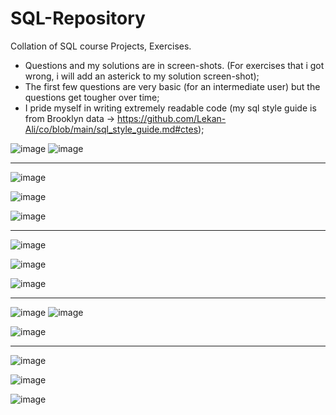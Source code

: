# SQL-Repository
Collation of SQL course Projects, Exercises.

- Questions and my solutions are in screen-shots. (For exercises that i got wrong, i will add an asterick to my solution screen-shot);
- The first few questions are very basic (for an intermediate user) but the questions get tougher over time;
- I pride myself in writing extremely readable code (my sql style guide is from Brooklyn data -> https://github.com/Lekan-Ali/co/blob/main/sql_style_guide.md#ctes);



![image](https://user-images.githubusercontent.com/77731827/112274330-a6f87200-8c7e-11eb-9a55-454893217df6.png)
![image](https://user-images.githubusercontent.com/77731827/112274152-71ec1f80-8c7e-11eb-83cf-b76e98d6d01f.png)



----------------------------------------------------------------------------------------------------------------


![image](https://user-images.githubusercontent.com/77731827/112276204-c5f80380-8c80-11eb-9ebd-9abdabe7e494.png)

![image](https://user-images.githubusercontent.com/77731827/112276471-12dbda00-8c81-11eb-9718-e59b46b0dd6e.png)

![image](https://user-images.githubusercontent.com/77731827/112276596-3737b680-8c81-11eb-8ccb-b166f4b57c83.png)



----------------------------------------------------------------------------------------------------------------

![image](https://user-images.githubusercontent.com/77731827/112278499-3011a800-8c83-11eb-9d3b-699499c86a20.png)

![image](https://user-images.githubusercontent.com/77731827/112278941-a3b3b500-8c83-11eb-8f1d-701112ef8b6a.png)

![image](https://user-images.githubusercontent.com/77731827/112278982-b0380d80-8c83-11eb-9fcc-a839aded7d69.png)

---------------------------------------------------------------------------------------------------------------

![image](https://user-images.githubusercontent.com/77731827/112280356-3a34a600-8c85-11eb-8530-0612b53fe630.png)
![image](https://user-images.githubusercontent.com/77731827/112280953-d3fc5300-8c85-11eb-95f9-c9177cb93fb1.png)

![image](https://user-images.githubusercontent.com/77731827/112281070-f1c9b800-8c85-11eb-8e99-7c291a73c9b2.png)

---------------------------------------------------------------------------------------------------------------

![image](https://user-images.githubusercontent.com/77731827/112282967-eaa3a980-8c87-11eb-9f36-61a9e78c596d.png)

![image](https://user-images.githubusercontent.com/77731827/112283028-fd1de300-8c87-11eb-8cc1-be6048f1afdd.png)

![image](https://user-images.githubusercontent.com/77731827/112283093-0f981c80-8c88-11eb-8db6-d545d7479050.png)




